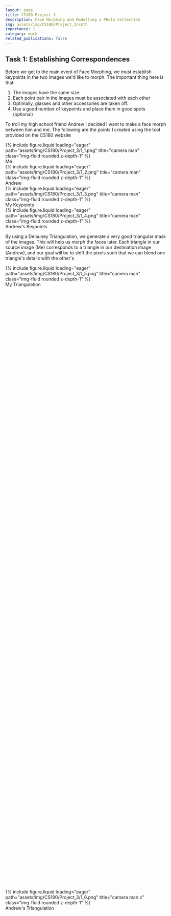 ```yaml
---
layout: page
title: CS180 Project 3
description: Face Morphing and Modelling a Photo Collection
img: assets/img/CS180/Project_3/smth
importance: 1
category: work
related_publications: false
---
```


## Task 1: Establishing Correspondences

Before we get to the main event of Face Morphing, we must establish keypoints in the two images we'd like to morph. The important thing here is that:

1. The images have the same size
2. Each point pair in the images must be associated with each other
3. Optimally, glasses and other accessories are taken off.
4. Use a good number of keypoints and place them in good spots (optional)

To troll my high school friend Andrew I decided I want to make a face morph between him and me. The following are the points I created using the tool provided on the CS180 website

<div class="row">
<div class="col-sm mt-3 mt-md-0">
        {% include figure.liquid loading="eager" path="assets/img/CS180/Project_3/1_1.png" title="camera man" class="img-fluid rounded z-depth-1" %}
        <div class="caption">
            Me
        </div>
    </div>
    <div class="col-sm mt-3 mt-md-0">
        {% include figure.liquid loading="eager" path="assets/img/CS180/Project_3/1_2.png" title="camera man" class="img-fluid rounded z-depth-1" %}
        <div class="caption">
            Andrew
        </div>
    </div>
    <div class="col-sm mt-3 mt-md-0">
        {% include figure.liquid loading="eager" path="assets/img/CS180/Project_3/1_3.png" title="camera man" class="img-fluid rounded z-depth-1" %}
        <div class="caption">
            My Keypoints
        </div>
    </div>
    <div class="col-sm mt-3 mt-md-0">
        {% include figure.liquid loading="eager" path="assets/img/CS180/Project_3/1_4.png" title="camera man" class="img-fluid rounded z-depth-1" %}
        <div class="caption">
            Andrew's Keypoints
        </div>
    </div>
</div>

By using a Delauney Triangulation, we generate a very good triangular mask of the images. This will help us morph the faces later. Each triangle in our source image (Me) corresponds to a triangle in our destination image (Andrew), and our goal will be to shift the pixels such that we can blend one triangle's details with the other's

<div class="row align-items-end">
    <div class="col-sm mt-3 mt-md-0" style="height: 50%;">
        {% include figure.liquid loading="eager" path="assets/img/CS180/Project_3/1_5.png" title="camera man" class="img-fluid rounded z-depth-1" %}
        <div class="caption">
            My Triangulation
        </div>
    </div>
    <div class="col-sm mt-3 mt-md-0" style="height: 50%;">
        {% include figure.liquid loading="eager" path="assets/img/CS180/Project_3/1_6.png" title="camera man x" class="img-fluid rounded z-depth-1" %}
        <div class="caption">
            Andrew's Triangulation
        </div>
    </div>
</div>

## Task 2: Getting the Average Face

With our triangulations from Part 1, we can now calculate the "average" face between me and Andrew. The overall process looks like this:

1. Find the average mask between the two images first. For each pair of points, find their midway point and apply the same triangulation to all 3 image points (Me, Andrew, and Midway)
2. For each triangle t in source image (me), and corresponding triangle t' in average mask:
    1. Compute the affine transformation from t to t'. More information below.
    2. Compute the inverse of the affine transformation from (1).
    3. Apply the inverse affine transformation to all points in the destination triangle. Now, each point will be transformed to a mapped coordinate in the source triangle, which represents the pixel value the destination pixel should take.
    4. Use some sort of interpolation method (or nearest neighbor/round) to get the source pixel value from the mapped, and apply it to the destination pixel.
3. Repeat for each triangle t in the destination image, and average the pixel values taken between the two source images.

To get the Affine transformation, we can use the handy formula that was on Edstem:

$$
\begin{bmatrix}
p_{x_1} & p_{y_1} & 1 & 0 & 0 & 0 \\
0 & 0 & 0 & p_{x_1} & p_{y_1} & 1 \\
p_{x_2} & p_{y_2} & 1 & 0 & 0 & 0 \\
0 & 0 & 0 & p_{x_2} & p_{y_2} & 1 \\
p_{x_3} & p_{y_3} & 1 & 0 & 0 & 0 \\
0 & 0 & 0 & p_{x_3} & p_{y_3} & 1
\end{bmatrix}
\begin{bmatrix}
a \\ b \\ c \\ d \\ e \\ f
\end{bmatrix}
=
\begin{bmatrix}
q_{x_1} \\ q_{y_1} \\ q_{x_2} \\ q_{y_2} \\ q_{x_3} \\ q_{y_3}
\end{bmatrix}

$$

solving for a, b, c, d, e, f allows us to create an affine transformation such that:

$$

\begin{bmatrix}
a & b & c \\
d & e & f \\
0 & 0 & 1
\end{bmatrix}
\begin{bmatrix}
p_{x_i} \\
p_{y_i} \\
1
\end{bmatrix}
=
\begin{bmatrix}
q_{x_i} \\
q_{y_i} \\
1
\end{bmatrix}

$$

where p is our source point, and q is our destination point.


<div class="row align-items-end">
    <div class="col-sm mt-3 mt-md-0">
        {% include figure.liquid loading="eager" path="assets/img/CS180/Project_3/1_5.png" title="camera man edges" class="img-fluid rounded z-depth-1" %}
        <div class="caption">
            Cyrus (Me)
        </div>
    </div>
    <div class="col-sm mt-3 mt-md-0">
        {% include figure.liquid loading="eager" path="assets/img/CS180/Project_3/2_1.png" title="camera man edges 0.1" class="img-fluid rounded z-depth-1" %}
        <div class="caption">
            Average Mask
        </div>
    </div>
    <div class="col-sm mt-3 mt-md-0">
        {% include figure.liquid loading="eager" path="assets/img/CS180/Project_3/1_6.png" title="camera man edges 0.15" class="img-fluid rounded z-depth-1" %}
        <div class="caption">
            Andrew
        </div>
    </div>
</div>

<div class="row align-items-end">
    <div class="col-sm mt-3 mt-md-0">
        {% include figure.liquid loading="eager" path="assets/img/CS180/Project_3/2_3.png" title="camera man edges" class="img-fluid rounded z-depth-1" %}
        <div class="caption">
            Warped Cyrus
        </div>
    </div>
    <div class="col-sm mt-3 mt-md-0">
        {% include figure.liquid loading="eager" path="assets/img/CS180/Project_3/2_4.png" title="camera man edges 0.1" class="img-fluid rounded z-depth-1" %}
        <div class="caption">
            Cyrew
        </div>
    </div>
    <div class="col-sm mt-3 mt-md-0">
        {% include figure.liquid loading="eager" path="assets/img/CS180/Project_3/2_2.png" title="camera man edges 0.15" class="img-fluid rounded z-depth-1" %}
        <div class="caption">
            Warped Andrew
        </div>
    </div>
</div>

The result was better than expected, as I was worried the differing hairstyles would get in the way. Although it's still weird to see transparent hair, everything else looked pretty good. It disturbed a couple of my high school friends and Andrew himself since both our distinctive features are there, so mission accomplished.

## Task 3: The Morph Sequence

By playing around with our method from before, we can introduce a warp_frac, and dissolve_frac value.

Rather than always computing the midway face by averaging the points/pixels, we can use the values to adjust how much warping we want as well as how much cross-dissolving the pixels should do. For face warping, we'll simply use the formula 

$$ point_{new} = point_{src} + (dest_{src} - point_{src}) * frac_{warp} $$ 

and rather than applying 50% of each source image's pixel values, we'll use dissolve_frac for the source image, and 1-dissolve_frac for the destination image.

If we then slowly increase these values from 0 to 1, we get a smooth warp sequence detailing how the face changes:

<div class="row align-items-end">
    <div class="col-sm mt-3 mt-md-0" style="height: 50%;">
        {% include figure.liquid loading="eager" path="assets/img/CS180/Project_3/me_to_andrew.gif" title="camera man blur magnitude" class="img-fluid rounded z-depth-1" %}
    </div>
</div>

## Part 4: The "Mean Face" of a Population

But what if we applied this to multiple people? By taking many well-aligned pictures of different people, we can use our morph function to find the "mean face" of a population. The process goes as follows:

1. Find the "midway mask" amongst all the faces and their points. Simply average across the x and y values for a point.
2. Warp each face into the new midway mask using the morph method we created above
3. Overlay each face onto one another and divide by the population size to get the mean face.

I used the Dane dataset. Here are some examples of points, the midway mask, and how people looked after morphing the points to the midway mask. 

<div class="row align-items-end">
    <div class="col-sm mt-3 mt-md-0">
        {% include figure.liquid loading="eager" path="assets/img/CS180/Project_3/4_1.png" title="camera man edges" class="img-fluid rounded z-depth-1" %}
        <div class="caption">
            Example Dane points 1
        </div>
    </div>
    <div class="col-sm mt-3 mt-md-0">
        {% include figure.liquid loading="eager" path="assets/img/CS180/Project_3/4_3.png" title="camera man edges 0.1" class="img-fluid rounded z-depth-1" %}
        <div class="caption">
            Average Mask
        </div>
    </div>
    <div class="col-sm mt-3 mt-md-0">
        {% include figure.liquid loading="eager" path="assets/img/CS180/Project_3/4_2.png" title="camera man edges 0.15" class="img-fluid rounded z-depth-1" %}
        <div class="caption">
            Example Dane points 2
        </div>
    </div>
</div>

<div class="row align-items-end">
    <div class="col-sm mt-3 mt-md-0">
        {% include figure.liquid loading="eager" path="assets/img/CS180/Project_3/4_5.png" title="camera man edges" class="img-fluid rounded z-depth-1" %}
        <div class="caption">
            Example Dane 1
        </div>
    </div>
    <div class="col-sm mt-3 mt-md-0">
        {% include figure.liquid loading="eager" path="assets/img/CS180/Project_3/4_6.png" title="camera man edges 0.1" class="img-fluid rounded z-depth-1" %}
        <div class="caption">
            Example Dane 1 Warped
        </div>
    </div>
    <div class="col-sm mt-3 mt-md-0">
        {% include figure.liquid loading="eager" path="assets/img/CS180/Project_3/4_7.png" title="camera man edges 0.15" class="img-fluid rounded z-depth-1" %}
        <div class="caption">
            Example Dane 2
        </div>
    </div>
    <div class="col-sm mt-3 mt-md-0">
        {% include figure.liquid loading="eager" path="assets/img/CS180/Project_3/4_8.png" title="camera man edges 0.15" class="img-fluid rounded z-depth-1" %}
        <div class="caption">
            Example Dane 2 Warped
        </div>
    </div>
</div>

<div class="row align-items-end">
    <div class="col-sm mt-3 mt-md-0">
        {% include figure.liquid loading="eager" path="assets/img/CS180/Project_3/4_11.png" title="camera man edges" class="img-fluid rounded z-depth-1" %}
        <div class="caption">
            Example Dane 3
        </div>
    </div>
    <div class="col-sm mt-3 mt-md-0">
        {% include figure.liquid loading="eager" path="assets/img/CS180/Project_3/4_12.png" title="camera man edges 0.1" class="img-fluid rounded z-depth-1" %}
        <div class="caption">
            Example Dane 3 Warped
        </div>
    </div>
    <div class="col-sm mt-3 mt-md-0">
        {% include figure.liquid loading="eager" path="assets/img/CS180/Project_3/4_13.png" title="camera man edges 0.15" class="img-fluid rounded z-depth-1" %}
        <div class="caption">
            Example Dane 4
        </div>
    </div>
    <div class="col-sm mt-3 mt-md-0">
        {% include figure.liquid loading="eager" path="assets/img/CS180/Project_3/4_14.png" title="camera man edges 0.15" class="img-fluid rounded z-depth-1" %}
        <div class="caption">
            Example Dane 4 Warped
        </div>
    </div>
</div>

<div>
    <div class="col-sm mt-3 mt-md-0">
        {% include figure.liquid loading="eager" path="assets/img/CS180/Project_3/4_4.png" title="camera man edges 0.15" class="img-fluid rounded z-depth-1" %}
        <div class="caption">
            Mean Dane Face
        </div>
    </div>
</div>


We can even have some fun with this, morphing the dane face to my face, or morphing my face to the shape of the average dane's face to simulate an idea of how I might look as a Dane. 

<div class="row align-items-end">
    <div class="col-sm mt-3 mt-md-0">
        {% include figure.liquid loading="eager" path="assets/img/CS180/Project_3/4_10.png" title="camera man edges" class="img-fluid rounded z-depth-1" %}
        <div class="caption">
            Me warped to Average Dane
        </div>
    </div>
    <div class="col-sm mt-3 mt-md-0">
        {% include figure.liquid loading="eager" path="assets/img/CS180/Project_3/4_9.png" title="camera man edges 0.15" class="img-fluid rounded z-depth-1" %}
        <div class="caption">
            Average Dane Warped To Me
        </div>
    </div>
</div>

## Part 5: Caricatures

Unfortunately the Dane face warping didn't come out too good, but there are ways we can adjust that. As with warp_frac before, we can introduce a multiplier to determine just how much I'd like to warp my face to a destination mask. If I specify 1, it'd be the exact same result as what we saw just now. Lower values would mean I'd get lesser amounts of the differences between the average Dane's features and mine, reducing the weird warping we see in the previous image. If I use a value above 1, I create a caricature - where I actually gain too much of the Danes' features.

<div class="row align-items-end">
    <div class="col-sm mt-3 mt-md-0">
        {% include figure.liquid loading="eager" path="assets/img/CS180/Project_3/5_1.png" title="camera man edges" class="img-fluid rounded z-depth-1" %}
        <div class="caption">
            frac=-0.5 (very not Danish)
        </div>
    </div>
    <div class="col-sm mt-3 mt-md-0">
        {% include figure.liquid loading="eager" path="assets/img/CS180/Project_3/5_2.png" title="camera man edges 0.1" class="img-fluid rounded z-depth-1" %}
        <div class="caption">
            frac=0.25 (A bit Danish)
        </div>
    </div>
    <div class="col-sm mt-3 mt-md-0">
        {% include figure.liquid loading="eager" path="assets/img/CS180/Project_3/5_3.png" title="camera man edges 0.15" class="img-fluid rounded z-depth-1" %}
        <div class="caption">
            frac=0.5 (Somewhat Danish)
        </div>
    </div>
</div>

<div class="row align-items-end">
    <div class="col-sm mt-3 mt-md-0">
        {% include figure.liquid loading="eager" path="assets/img/CS180/Project_3/5_4.png" title="camera man edges" class="img-fluid rounded z-depth-1" %}
        <div class="caption">
            frac=1 (Danish, same as part 4)
        </div>
    </div>
    <div class="col-sm mt-3 mt-md-0">
        {% include figure.liquid loading="eager" path="assets/img/CS180/Project_3/5_5.png" title="camera man edges 0.1" class="img-fluid rounded z-depth-1" %}
        <div class="caption">
            frac=1.5 (A bit too Danish)
        </div>
    </div>
    <div class="col-sm mt-3 mt-md-0">
        {% include figure.liquid loading="eager" path="assets/img/CS180/Project_3/5_6.png" title="camera man edges 0.15" class="img-fluid rounded z-depth-1" %}
        <div class="caption">
            frac=2 (Too much Danish)
        </div>
    </div>
</div>

## Bell and Whistle: Changing Genders

I found an image of the average female face for Hong Kong women attending a specific university, which was the perfect way for me to test how I might look if I was female considering I'm from Hong Kong myself, plus the age range of the faces were appropriate as well. After adjusting some of the multipliers, here were the best results I got, with just warping the face shape, the appearance, and both. 

<div class="row align-items-end">
    <div class="col-sm mt-3 mt-md-0">
        {% include figure.liquid loading="eager" path="assets/img/CS180/Project_3/6_4.png" title="camera man edges" class="img-fluid rounded z-depth-1" %}
        <div class="caption">
            Me
        </div>
    </div>
    <div class="col-sm mt-3 mt-md-0">
        {% include figure.liquid loading="eager" path="assets/img/CS180/Project_3/6_5.jpg" title="camera man edges 0.1" class="img-fluid rounded z-depth-1" %}
        <div class="caption">
            Average HKU Woman
        </div>
    </div>
</div>

<div class="row align-items-end">
    <div class="col-sm mt-3 mt-md-0">
        {% include figure.liquid loading="eager" path="assets/img/CS180/Project_3/6_1.png" title="camera man edges" class="img-fluid rounded z-depth-1" %}
        <div class="caption">
            Me warped to face shape
        </div>
    </div>
    <div class="col-sm mt-3 mt-md-0">
        {% include figure.liquid loading="eager" path="assets/img/CS180/Project_3/6_2.png" title="camera man edges 0.1" class="img-fluid rounded z-depth-1" %}
        <div class="caption">
            Me morphed with appearance
        </div>
    </div>
    <div class="col-sm mt-3 mt-md-0">
        {% include figure.liquid loading="eager" path="assets/img/CS180/Project_3/6_3.png" title="camera man edges 0.1" class="img-fluid rounded z-depth-1" %}
        <div class="caption">
            Both appearance and face shape
        </div>
    </div>
</div>